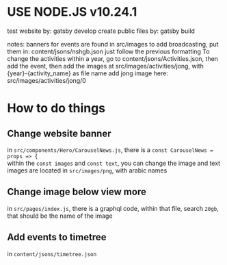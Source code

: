 # USE NODE.JS v10.24.1
test website by: gatsby develop
create public files by: gatsby build

notes:
banners for events are found in src/images
to add broadcasting, put them in: content/jsons/nshgb.json
just follow the previous formatting
To change the activities within a year, go to content/jsons/Activities.json, then add the event, then add the images at src/images/activities/jong, with {year}-{activity_name} as file name
add jong image here: src/images/activities/jong/0

# How to do things

## Change website banner
in `src/components/Hero/CarouselNews.js`, there is a `const CarouselNews = props => {` \
within the `const images` and `const text`, you can change the image and text
images are located in `src/images/png`, with arabic names

## Change image below view more
in `src/pages/index.js`, there is a graphql code, within that file, search `20gb`, that should be the name of the image

## Add events to timetree
in `content/jsons/timetree.json`



